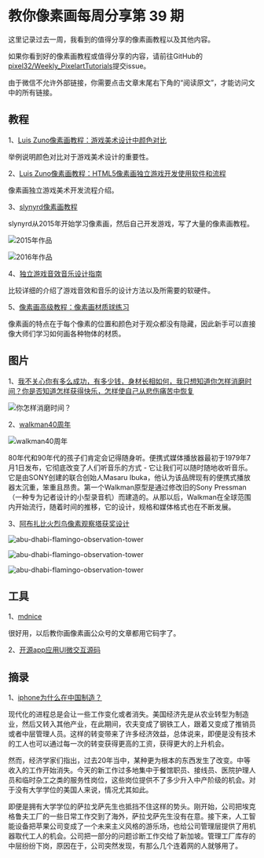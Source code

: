 # 教你像素画每周分享第 39 期


这里记录过去一周，我看到的值得分享的像素画教程以及其他内容。

如果你看到好的像素画教程或值得分享的内容，请前往GitHub的[pixel32/Weekly_PixelartTutorials](https://github.com/pixel32/Weekly_PixelartTutorials "pixel32/Weekly_PixelartTutorials")提交issue。

由于微信不允许外部链接，你需要点击文章末尾右下角的“阅读原文”，才能访问文中的所有链接。


## 教程
1、[Luis Zuno像素画教程：游戏美术设计中颜色对比](http://mp.weixin.qq.com/s?__biz=MjM5MTYxNTcwMQ==&mid=2650556382&idx=1&sn=bb451993daa2d60f7167181462ba85b8&chksm=beba386489cdb1721d9c224a8da4c1a212dcd4ce8d83f1a9ad03f5e96f2c97972b9557b6a752&token=294098744&lang=zh_CN#rd "教你画像素画")

举例说明颜色对比对于游戏美术设计的重要性。

2、[Luis Zuno像素画教程：HTML5像素画独立游戏开发使用软件和流程](http://mp.weixin.qq.com/s?__biz=MjM5MTYxNTcwMQ==&mid=2650556404&idx=1&sn=c6173d9d8b79a9a698f90e4413df30dc&chksm=beba384e89cdb158837af56a5b66e2e03adfde8851e7b1f1a1399d630abe17c388a2bf30e20f&token=294098744&lang=zh_CN#rd "教你画像素画")

像素画独立游戏美术开发流程介绍。

3、[slynyrd像素画教程](https://www.slynyrd.com "slynyrd像素画教程")

slynyrd从2015年开始学习像素画，然后自己开发游戏，写了大量的像素画教程。

![2015年作品](https://images.squarespace-cdn.com/content/v1/551a19f8e4b0e8322a93850a/1431465617870-EK21DP7ZSH35RQE1T2JW/ke17ZwdGBToddI8pDm48kOyctPanBqSdf7WQMpY1FsRZw-zPPgdn4jUwVcJE1ZvWQUxwkmyExglNqGp0IvTJZUJFbgE-7XRK3dMEBRBhUpyD4IQ_uEhoqbBUjTJFcqKvko9JlUzuVmtjr1UPhOA5qkTLSJODyitRxw8OQt1oetw/OldNew_human.png "2015年作品")

![2016年作品](https://images.squarespace-cdn.com/content/v1/551a19f8e4b0e8322a93850a/1454713162055-RJ51GZDIAJDW9JKCLU8D/ke17ZwdGBToddI8pDm48kOeR586ClPMeabiHx2P6ycxZw-zPPgdn4jUwVcJE1ZvWQUxwkmyExglNqGp0IvTJZUJFbgE-7XRK3dMEBRBhUpxgsOXrAroCTeEVSmSDXVfH6aAlKpygX8rbPHPVlVqoLMr8mX6kYDqUuLjr_ubYrW0/image-asset.gif "2016年作品")

4、[独立游戏音效音乐设计指南](http://mp.weixin.qq.com/s?__biz=MjM5MTYxNTcwMQ==&mid=2650556451&idx=1&sn=96a58e2232621cf9caa7b3d710c540ce&chksm=beba379989cdbe8f20a84a7762dd6b13af7c186050aee8859c70b43c294e8bf1a4cda6d322af&token=561167097&lang=zh_CN#rd "独立游戏音效音乐设计指南")

比较详细的介绍了游戏音效和音乐的设计方法以及所需要的软硬件。

5、[像素画高级教程：像素画材质球练习](http://mp.weixin.qq.com/s?__biz=MjM5MTYxNTcwMQ==&mid=2650556507&idx=1&sn=e23fd125a4c5bfb37b06a6a126d7cbc3&chksm=beba37e189cdbef726b6533686397761aacd09b75534165473a708897860ea8e7681b7f3af5f&token=561167097&lang=zh_CN#rd "像素画材质球")

像素画的特点在于每个像素的位置和颜色对于观众都没有隐藏，因此新手可以直接像大师们学习如何画各种物体的材质。


## 图片
1、[我不关心你有多么成功，有多少钱，身材长相如何，我只想知道你怎样消磨时间？你是否知道怎样获得快乐，怎样使自己从悲伤痛苦中恢复](https://www.swiss-miss.com "swiss-miss.com") 

![你怎样消磨时间？](https://www.swiss-miss.com/wp-content/uploads/2019/07/65867587_641020289745151_3389924912365709983_n-480x480.jpg "你怎样消磨时间？")

2、[walkman40周年](https://mymodernmet.com/sony-walkman-40-anniversary "walkman40周年")

![walkman40周年](https://mymodernmet.com/wp/wp-content/uploads/2019/07/sony-walkman-40-anniversary-2.jpeg "walkman40周年")

80年代和90年代的孩子们肯定会记得随身听。便携式媒体播放器最初于1979年7月1日发布，它彻底改变了人们听音乐的方式 - 它让我们可以随时随地收听音乐。它是由SONY创建的联合创始人Masaru Ibuka，他认为该品牌现有的便携式播放器太沉重，​​笨重且昂贵。第一个Walkman原型是通过修改旧的Sony Pressman（一种专为记者设计的小型录音机）而建造的。从那以后，Walkman在全球范围内开始流行，随着时间的推移，它的设计，规格和媒体格式也在不断发展。

3、[阿布扎比火烈鸟像素观察塔获奖设计](https://www.designboom.com/architecture/winning-designs-abu-dhabi-flamingo-observation-tower-07-22-2019 "designboom")

![abu-dhabi-flamingo-observation-tower](https://www.designboom.com/wp-content/uploads/2019/07/winning-designs-abu-dhabi-flamingo-observation-tower-designboom-1800.jpg "abu-dhabi-flamingo-observation-tower")

![abu-dhabi-flamingo-observation-tower](https://static.designboom.com/wp-content/uploads/2019/07/winning-designs-abu-dhabi-flamingo-observation-tower-designboom-1.jpg "abu-dhabi-flamingo-observation-tower")

![abu-dhabi-flamingo-observation-tower](https://static.designboom.com/wp-content/uploads/2019/07/winning-designs-abu-dhabi-flamingo-observation-tower-designboom-2.jpg "abu-dhabi-flamingo-observation-tower")

## 工具
1、[mdnice](https://abduzeedo.com/github-open-source-collection-animated-micro-interactions "mdnice免费微信公众号编辑器")

很好用，以后教你画像素画公众号的文章都用它码字了。

2、[开源app应用UI微交互源码](https://abduzeedo.com/github-open-source-collection-animated-micro-interactions "开源app应用UI微交互源码")


## 摘录
1、[iphone为什么在中国制造？](https://cn.nytimes.com/business/20120122/c00appleone "iphone为什么在中国制造？")

现代化的进程总是会让一些工作变化或者消失。美国经济先是从农业转型为制造业，然后又转入其他产业，在此期间，农夫变成了钢铁工人，跟着又变成了推销员或者中层管理人员。这样的转变带来了许多经济效益，总体说来，即便是没有技术的工人也可以通过每一次的转变获得更高的工资，获得更大的上升机会。

然而，经济学家们指出，过去20年当中，某种更为根本的东西发生了改变。中等收入的工作开始消失。今天的新工作过多地集中于餐馆职员、接线员、医院护理人员和临时杂工之类的服务性岗位，这些岗位提供不了多少升入中产阶级的机会。对于没有大学学位的美国人来说，情况尤其如此。

即便是拥有大学学位的萨拉戈萨先生也抵挡不住这样的势头。刚开始，公司把埃克格鲁夫工厂的一些日常工作交到了海外，萨拉戈萨先生没有在意。接下来，人工智能设备把苹果公司变成了一个未来主义风格的游乐场，也给公司管理层提供了用机器取代工人的机会。公司把一部分的问题诊断工作交给了新加坡。管理工厂库存的中层纷纷下岗，原因在于，公司突然发现，有那么几个连着网的人就够用了。
